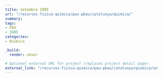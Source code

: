 ```yaml
---
title: Setembre 2005
url: "/recursos-fisica-quimica/pau-pbau/catalunya/quimica/"
summary:
tags:
- PAU
- 2005
categories:
- Química

_build:
  render: never

# Optional external URL for project (replaces project detail page).
external_link: "/recursos-fisica-quimica/pau-pbau/catalunya/quimica/set-2005.pdf"
---
```

